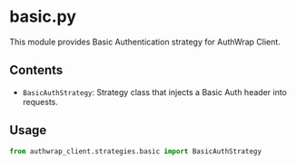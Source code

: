 # basic.py

This module provides Basic Authentication strategy for AuthWrap Client.

## Contents

- `BasicAuthStrategy`: Strategy class that injects a Basic Auth header into requests.

## Usage

```python
from authwrap_client.strategies.basic import BasicAuthStrategy
```
